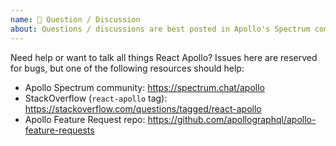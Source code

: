 ```yaml
---
name: 🤗 Question / Discussion
about: Questions / discussions are best posted in Apollo's Spectrum community or StackOverflow.
---
```


Need help or want to talk all things React Apollo? Issues here are reserved for bugs, but one of the following resources should help:

- Apollo Spectrum community: https://spectrum.chat/apollo
- StackOverflow (`react-apollo` tag): https://stackoverflow.com/questions/tagged/react-apollo
- Apollo Feature Request repo: https://github.com/apollographql/apollo-feature-requests
